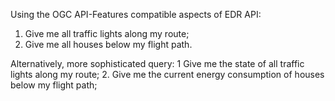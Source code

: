 Using the OGC API-Features compatible aspects of EDR API:
1.    Give me all traffic lights along my route;
2.    Give me all houses below my flight path.

Alternatively, more sophisticated query:
1 Give me the state of all traffic lights along my route;
2. Give me the current energy consumption of houses below my flight path;

